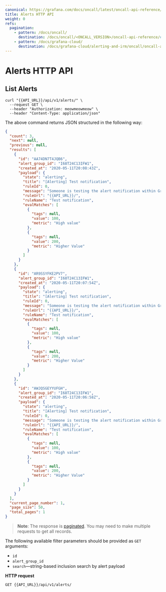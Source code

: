 ```yaml
---
canonical: https://grafana.com/docs/oncall/latest/oncall-api-reference/alerts/
title: Alerts HTTP API
weight: 0
refs:
  pagination:
    - pattern: /docs/oncall/
      destination: /docs/oncall/<ONCALL_VERSION>/oncall-api-reference/#pagination
    - pattern: /docs/grafana-cloud/
      destination: /docs/grafana-cloud/alerting-and-irm/oncall/oncall-api-reference/#pagination
---
```


# Alerts HTTP API

## List Alerts

```shell
curl "{{API_URL}}/api/v1/alerts/" \
  --request GET \
  --header "Authorization: meowmeowmeow" \
  --header "Content-Type: application/json"
```

The above command returns JSON structured in the following way:

```json
{
  "count": 3,
  "next": null,
  "previous": null,
  "results": [
    {
      "id": "AA74DN7T4JQB6",
      "alert_group_id": "I68T24C13IFW1",
      "created_at": "2020-05-11T20:08:43Z",
      "payload": {
        "state": "alerting",
        "title": "[Alerting] Test notification",
        "ruleId": 0,
        "message": "Someone is testing the alert notification within Grafana.",
        "ruleUrl": "{{API_URL}}/",
        "ruleName": "Test notification",
        "evalMatches": [
          {
            "tags": null,
            "value": 100,
            "metric": "High value"
          },
          {
            "tags": null,
            "value": 200,
            "metric": "Higher Value"
          }
        ]
      }
    },
    {
      "id": "AR9SSYFKE2PV7",
      "alert_group_id": "I68T24C13IFW1",
      "created_at": "2020-05-11T20:07:54Z",
      "payload": {
        "state": "alerting",
        "title": "[Alerting] Test notification",
        "ruleId": 0,
        "message": "Someone is testing the alert notification within Grafana.",
        "ruleUrl": "{{API_URL}}/",
        "ruleName": "Test notification",
        "evalMatches": [
          {
            "tags": null,
            "value": 100,
            "metric": "High value"
          },
          {
            "tags": null,
            "value": 200,
            "metric": "Higher Value"
          }
        ]
      }
    },
    {
      "id": "AWJQSGEYYUFGH",
      "alert_group_id": "I68T24C13IFW1",
      "created_at": "2020-05-11T20:06:58Z",
      "payload": {
        "state": "alerting",
        "title": "[Alerting] Test notification",
        "ruleId": 0,
        "message": "Someone is testing the alert notification within Grafana.",
        "ruleUrl": "{{API_URL}}/",
        "ruleName": "Test notification",
        "evalMatches": [
          {
            "tags": null,
            "value": 100,
            "metric": "High value"
          },
          {
            "tags": null,
            "value": 200,
            "metric": "Higher Value"
          }
        ]
      }
    }
  ],
  "current_page_number": 1,
  "page_size": 50,
  "total_pages": 1
}
```

> **Note**: The response is [paginated](ref:pagination). You may need to make multiple requests to get all records.

The following available filter parameters should be provided as `GET` arguments:

- `id`
- `alert_group_id`
- `search`—string-based inclusion search by alert payload

**HTTP request**

`GET {{API_URL}}/api/v1/alerts/`
